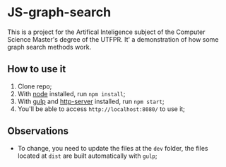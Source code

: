 # JS-graph-search
This is a project for the Artifical Inteligence subject of the Computer Science Master's degree of the UTFPR.
It' a demonstration of how some graph search methods work.

## How to use it

  1. Clone repo;
  2. With [node](https://nodejs.org/en/) installed, run `npm install`;
  3. With [gulp](http://gulpjs.com/) and [http-server](https://www.npmjs.com/package/http-server) installed, run `npm start`;
  4. You'll be able to access `http://localhost:8080/` to use it;
  
## Observations
  * To change, you need to update the files at the `dev` folder, the files located at 
  `dist` are built automatically with `gulp`;